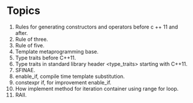 # Topics
1. Rules for generating constructors and operators before c ++ 11 and after.
2. Rule of three.
3. Rule of five.
4. Template metaprogramming base.
5. Type traits  before C++11.
6. Type traits in standard library header <type_traits> starting with C++11.
7. SFINAE.
8. enable_if, compile time template substitution.
9. constexpr if, for improvement enable_if.
10. How implement method for iteration container using range for loop.
11. RAII.
